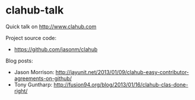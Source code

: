 clahub-talk
===========

Quick talk on http://www.clahub.com

Project source code:
* https://github.com/jasonm/clahub

Blog posts:
* Jason Morrison: http://jayunit.net/2013/01/09/clahub-easy-contributor-agreements-on-github/
* Tony Guntharp: http://fusion94.org/blog/2013/01/16/clahub-clas-done-right/


